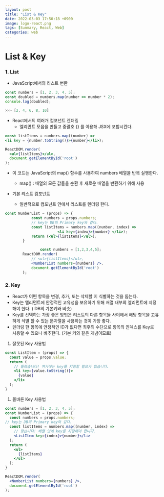 ```yaml
---
layout: post
title: "List & Key"
date: 2022-03-03 17:50:18 +0900
image: logo-react.png
tags: [Summary, React, Web]
categories: web
---
```

# List & Key

### 1. List

- JavaScript에서의 리스트 변환

```jsx
const numbers = [1, 2, 3, 4, 5]; 
const doubled = numbers.map(number => number * 2);
console.log(doubled);

>>> [2, 4, 6, 8, 10]
```

- React에서의 여러개 컴포넌트 렌더링
    - 엘리먼트 모음을 만들고 중괄호 {} 를 이용해 JSX에 포함시킨다.

```jsx
const listItems = numbers.map((number) => 
<li key = {number.toString()}>{number}</li>);

ReactDOM.render(
  <ul>{listItems}</ul>,
  document.getElementById('root')
);
```

- 이 코드는 JavaScript의 map() 함수를 사용하여 numbers 배열을 반복 실행한다.
    - map() : 배열의 모든 값들을 순환 후 새로운 배열을 반환하기 위해 사용

- 기본 리스트 컴포넌트
    - 일반적으로 컴포넌트 안에서 리스트를 렌더링 한다.

```jsx
const NumberList = (props) => {
            const numbers = props.numbers;
            // key는 DB의 Primary key와 같다.
            const listItems = numbers.map((number, index) => 
						<li key={index}>{number} </li>);
            return (<ul>{listItems}</ul>);
        }

				const numbers = [1,2,3,4,5];
        ReactDOM.render(
            // <ul>{listItems}</ul>,
            <NumberList numbers={numbers} />,
            document.getElementById('root')
        );
```

### 2. Key

- React가 어떤 항목을 변경, 추가, 또는 삭제할 지 식별하는 것을 돕는다.
- Key는 엘리먼트에 안정적인 고유성을 보유하기 위해 배열 내부의 엘리먼트에 지정해야 한다. ( DB의 기본키와 비슷)
- Key를 선택하는 가장 좋은 방법은 리스트의 다른 항목들 사이에서 해당 항목을 고유하게 식별 할 수 있는 문자열을 사용하는 것이 가장 좋다.
- 렌더링 한 항목에 안정적인 ID가 없다면 최후의 수단으로 항목의 인덱스를 Key로 사용할 수 있으나 비추한다. (기본 키와 같은 개념이므로)

1. 잘못된 Key 사용법

```jsx
const ListItem = (props) => {
  const value = props.value;
  return (
    // 틀렸습니다! 여기에는 key를 지정할 필요가 없습니다.
    <li key={value.toString()}>
      {value}
    </li>
  );
}
```

1. 올바른 Key 사용법

```jsx
const numbers = [1, 2, 3, 4, 5];
const NumberList = (props) => {
  const numbers = props.numbers;
// key는 DB의 Primary key와 같다.
  const listItems = numbers.map((number, index) =>
    // 맞습니다! 배열 안에 key를 지정해야 합니다.
    <ListItem key={index}>{number}</li>
  );
  return (
    <ul>
      {listItems}
    </ul>
  );
}

ReactDOM.render(
  <NumberList numbers={numbers} />,
  document.getElementById('root')
);
```

```jsx

```